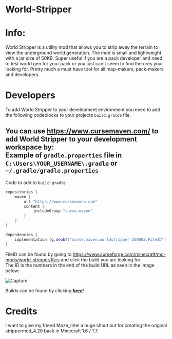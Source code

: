 # World-Stripper

# Info:
World Stripper is a utility mod that allows you to strip away the terrain to view the underground world generation. The mod is small and lightweight with a jar size of 50KB. Super useful if you are a pack developer and need to test world gen for your pack or you just can't seem to find the ores your looking for. Pretty much a must have tool for all map-makers, pack-makers and developers.

# Developers
To add World Stripper to your development environment you need to add the following codeblocks to your projects `build.gralde` file.  

You can use https://www.cursemaven.com/ to add World Stripper to your development workspace by:  
Example of `gradle.properties` file in `C:\Users\YOUR_USERNAME\.gradle` or `~/.gradle/gradle.properties`
-----------------------------------
Code to add to `build.gradle`
```groovy
repositories {
    maven {
        url "https://www.cursemaven.com"
        content {
            includeGroup "curse.maven"
        }
    }
}

```
```groovy
dependencies {
    implementation fg.deobf("curse.maven:worldstripper-250603:FileID")
}
```

FileID can be found by going to https://www.curseforge.com/minecraft/mc-mods/world-stripper/files and click the build you are looking for.  
The ID is the numbers in the end of the build URL as seen in the image below:  

![Capture](https://user-images.githubusercontent.com/5883716/118098823-b0779e00-b3d4-11eb-976d-f822658d63e4.PNG)

Builds can be found by clicking **_[here](https://github.com/EwyBoy/World-Stripper/packages)_**! 

# Credits
I want to give my friend Moze_Intel a huge shout out for creating the original strippermod_4.20 back in Minecraft 1.6 / 1.7.
